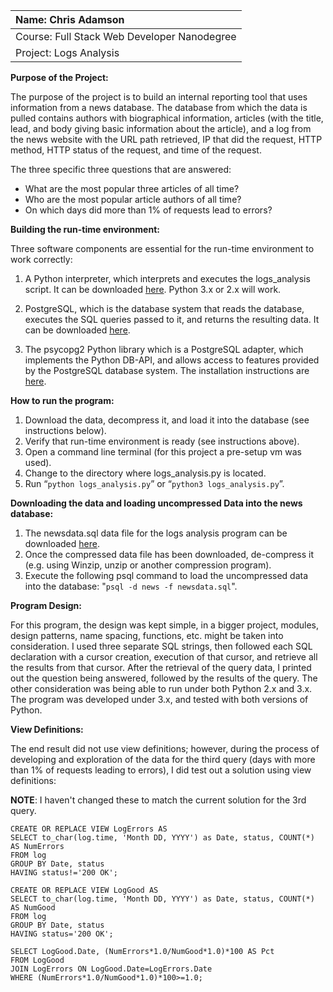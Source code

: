
| Name: Chris Adamson                          |
|:---------------------------------------------|
| Course: Full Stack Web Developer Nanodegree  |
| Project: Logs Analysis                       |

**Purpose of the Project:**

The purpose of the project is to build an internal reporting tool that uses information from a news database.  The database from which the data is pulled contains authors with biographical information, articles (with the title, lead, and body giving basic information about the article), and a log from the news website with the URL path retrieved, IP that did the request, HTTP method, HTTP status of the request, and time of the request.

The three specific three questions that are answered:

* What are the most popular three articles of all time?
* Who are the most popular article authors of all time?
* On which days did more than 1% of requests lead to errors?

**Building the run-time environment:**

Three software components are essential for the run-time environment to work correctly:

1. A Python interpreter, which interprets and executes the logs_analysis script.  It can be downloaded [here](https://www.python.org/downloads).  Python 3.x or 2.x will work.

2. PostgreSQL, which is the database system that reads the database, executes the SQL queries passed to it, and returns the resulting data.  It can be downloaded [here](https://www.postgresql.org/download/).

3.  The psycopg2 Python library which is a PostgreSQL adapter, which implements the Python DB-API, and allows access to features provided by the PostgreSQL database system.  The installation instructions are [here](http://initd.org/psycopg/docs/install.html).

**How to run the program:**

1. Download the data, decompress it, and load it into the database (see instructions below).
2. Verify that run-time environment is ready (see instructions above).
3. Open a command line terminal (for this project a pre-setup vm was used).
4. Change to the directory where logs_analysis.py is located.
5. Run “```python logs_analysis.py```” or “```python3 logs_analysis.py```”.

**Downloading the data and loading uncompressed Data into the news database:**

1. The newsdata.sql data file for the logs analysis program can be downloaded [here](https://d17h27t6h515a5.cloudfront.net/topher/2016/August/57b5f748_newsdata/newsdata.zip).
2. Once the compressed data file has been downloaded, de-compress it (e.g. using Winzip, unzip or another compression program).
3. Execute the following psql command to load the uncompressed data into the database: "```psql -d news -f newsdata.sql```".

**Program Design:**

For this program, the design was kept simple, in a bigger project, modules, design patterns, name spacing, functions, etc. might be taken into consideration.  I used three separate SQL strings, then followed each SQL declaration with a cursor creation, execution of that cursor, and retrieve all the results from that cursor.  After the retrieval of the query data, I printed out the question being answered, followed by the results of the query.  The other consideration was being able to run under both Python 2.x and 3.x.  The program was developed under 3.x, and tested with both versions of Python.

**View Definitions:**

The end result did not use view definitions; however, during the process of developing and exploration of the data for the third query (days with more than 1% of requests leading to errors), I did test out a solution using view definitions:

__NOTE__: I haven't changed these to match the current solution for the 3rd query.

```
CREATE OR REPLACE VIEW LogErrors AS
SELECT to_char(log.time, 'Month DD, YYYY') as Date, status, COUNT(*) AS NumErrors
FROM log
GROUP BY Date, status
HAVING status!='200 OK';

CREATE OR REPLACE VIEW LogGood AS
SELECT to_char(log.time, 'Month DD, YYYY') as Date, status, COUNT(*) AS NumGood
FROM log
GROUP BY Date, status
HAVING status='200 OK';

SELECT LogGood.Date, (NumErrors*1.0/NumGood*1.0)*100 AS Pct
FROM LogGood
JOIN LogErrors ON LogGood.Date=LogErrors.Date
WHERE (NumErrors*1.0/NumGood*1.0)*100>=1.0;
```
